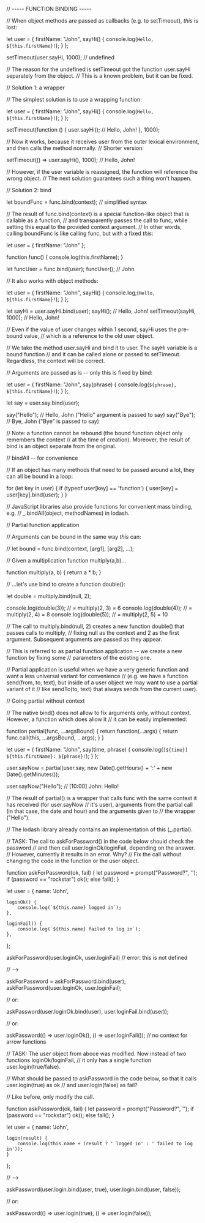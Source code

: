 // ----- FUNCTION BINDING -----

// When object methods are passed as callbacks (e.g. to setTimeout), *this* is lost:

let user = {
    firstName: "John",
    sayHi() {
        console.log(`Hello, ${this.firstName}!`);
    }
};

setTimeout(user.sayHi, 1000);  // undefined

// The reason for the undefined is setTimeout got the function user.sayHi separately from the object.
// This is a known problem, but it can be fixed.

// Solution 1: a wrapper

// The simplest solution is to use a wrapping function:

let user = {
    firstName: "John",
    sayHi() {
        console.log(`Hello, ${this.firstName}!`);
    }
};

setTimeout(function () {
    user.sayHi();  // Hello, John!
}, 1000);
  
// Now it works, because it receives user from the outer lexical environment, and then calls the method normally.
// Shorter version:
  
  setTimeout(() => user.sayHi(), 1000);  // Hello, John!
  
// However, if the user variable is reassigned, the function will reference the wrong object.
// The next solution guarantees such a thing won't happen.

// Solution 2: bind

let boundFunc = func.bind(context);  // simplified syntax

// The result of func.bind(context) is a special function-like object that is callable as a function,
// and transparently passes the call to func, while setting this equal to the provided context argument.
// In other words, calling boundFunc is like calling func, but with a fixed *this*:

let user = {
    firstName: "John"
};

function func() {
    console.log(this.firstName);
}

let funcUser = func.bind(user);
funcUser(); // John

// It also works with object methods:

let user = {
    firstName: "John",
    sayHi() {
        console.log;(`Hello, ${this.firstName}!`);
    }
};

let sayHi = user.sayHi.bind(user);
sayHi();  // Hello, John!
setTimeout(sayHi, 1000);  // Hello, John!
  
// Even if the value of user changes within 1 second, sayHi uses the pre-bound value,
// which is a reference to the old user object.
  
// We take the method user.sayHi and bind it to user. The sayHi variable is a bound function
// and it can be called alone or passed to setTimeout. Regardless, the context will be correct.
  
// Arguments are passed as is -- only this is fixed by bind:

let user = {
    firstName: "John",
    say(phrase) {
        console.log(`${phrase}, ${this.firstName}!`);
    }
};

let say = user.say.bind(user);

say("Hello");  // Hello, John ("Hello" argument is passed to say)
say("Bye");  // Bye, John ("Bye" is passed to say)

// Note: a function cannot be rebound (the bound function object only remembers the context
// at the time of creation). Moreover, the result of bind is an object separate from the original.
  
// bindAll -- for convenience
  
// If an object has many methods that need to be passed around a lot, they can all be bound in a loop:
  
for (let key in user) {
    if (typeof user[key] == 'function') {
        user[key] = user[key].bind(user);
    }
}
  
// JavaScript libraries also provide functions for convenient mass binding, e.g.
// _.bindAll(object, methodNames) in lodash.

// Partial function application

// Arguments can be bound in the same way *this* can:

// let bound = func.bind(context, [arg1], [arg2], ...);

// Given a multiplication function multiply(a,b)...

function multiply(a, b) {
    return a * b;
}

// ...let's use bind to create a function double():

let double = multiply.bind(null, 2);

console.log(double(3));  // = multiply(2, 3) = 6
console.log(double(4));  // = multiply(2, 4) = 8
console.log(double(5));  // = multiply(2, 5) = 10

// The call to multiply.bind(null, 2) creates a new function double() that passes calls to multiply,
// fixing null as the context and 2 as the first argument. Subsequent arguments are passed as they appear.

// This is referred to as partial function application -- we create a new function by fixing some
// parameters of the existing one.

// Partial application is useful when we have a very generic function and want a less universal variant for convenience
// (e.g. we have a function send(from, to, text), but inside of a user object we may want to use a partial variant of it
// like sendTo(to, text) that always sends from the current user).

// Going partial without context

// The native bind() does not allow to fix arguments only, without context. However, a function which does allow it
// it can be easily implemented:

function partial(func, ...argsBound) {
    return function(...args) {
        return func.call(this, ...argsBound, ...args);
    }
}

let user = {
    firstName: "John",
    say(time, phrase) {
        console.log(`[${time}] ${this.firstName}: ${phrase}!`);
    }
};

user.sayNow = partial(user.say, new Date().getHours() + ':' + new Date().getMinutes());

user.sayNow("Hello");  // [10:00] John: Hello!

// The result of partial() is a wrapper that calls func with the same context it has received (for user.sayNow
// it's user), arguments from the partial call (in that case, the date and hour) and the arguments given to
// the wrapper ("Hello").

// The lodash library already contains an implementation of this (_.partial).

// TASK: The call to askForPassword() in the code below should check the password
// and then call user.loginOk/loginFail, depending on the answer.
// However, currently it results in an error. Why?
// Fix the call without changing the code in the function or the user object.

function askForPassword(ok, fail) {
    let password = prompt("Password?", '');
    if (password == "rockstar") ok();
    else fail();
}

let user = {
    name: 'John',

    loginOk() {
        console.log(`${this.name} logged in`);
    },

    loginFail() {
        console.log(`${this.name} failed to log in`);
    },

};

askForPassword(user.loginOk, user.loginFail)  // error: this is not defined

// -->

askForPassword = askForPassword.bind(user);
askForPassword(user.loginOk, user.loginFail);

// or:

askPassword(user.loginOk.bind(user), user.loginFail.bind(user));

// or:

askPassword(() => user.loginOk(), () => user.loginFail());  // no context for arrow functions

// TASK: The user object from aboce was modified. Now instead of two functions loginOk/loginFail,
// it only has a single function user.login(true/false).

// What should be passed to askPassword in the code below, so that it calls user.login(true) as ok
// and user.login(false) as fail?

// Like before, only modify the call.

function askPassword(ok, fail) {
    let password = prompt("Password?", '');
    if (password == "rockstar") ok();
    else fail();
}

let user = {
    name: 'John',

    login(result) {
        console.log(this.name + (result ? ' logged in' : ' failed to log in'));
    }
};

// -->

askPassword(user.login.bind(user, true), user.login.bind(user, false));

// or:

askPassword(() => user.login(true), () => user.login(false));
